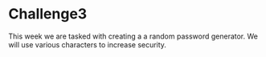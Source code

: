 # Challenge3

This week we are tasked with creating a a random password generator. 
We will use various characters to increase security. 
